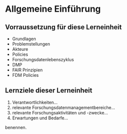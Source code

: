 <!--
author:   Canan Hastik
email:    c.hastik@igsd-ev.de
version:  0.1.0
language: de German
icon:     https://raw.githubusercontent.com/chastik/Beratung_Dateityp_Bild/refs/heads/main/SODa-Logo_full.svg
link:     https://raw.githubusercontent.com/chastik/Beratung/refs/heads/main/soda.css
comment:  Diese Einheit....
-->

# Allgemeine Einführung

## Vorraussetzung für diese Lerneinheit

- Grundlagen
- Problemstellungen
- Akteure
- Policies
- Forschungsdatenlebenszyklus
- DMP
- FAIR Prinzipien
- FDM Policies


## Lernziele dieser Lerneinheit

1) Verantwortlichkeiten…
2) relevante Forschungsdatenmanagementbereiche… 
3) relevante Forschungsaktivitäten und -zwecke… 
4) Erwartungen und Bedarfe... 

benennen.





